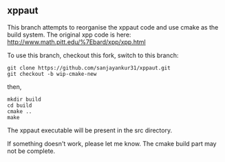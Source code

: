 xppaut
-------


This branch attempts to reorganise the xppaut code and use cmake as the build system. The original xpp code is here: http://www.math.pitt.edu/%7Ebard/xpp/xpp.html

To use this branch, checkout this fork, switch to this branch:

```
git clone https://github.com/sanjayankur31/xppaut.git
git checkout -b wip-cmake-new
```


then, 

```
mkdir build
cd build
cmake ..
make
```

The xppaut executable will be present in the src directory.

If something doesn't work, please let me know. The cmake build part may not be complete.
